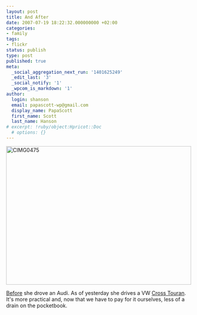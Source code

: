 ```yaml
---
layout: post
title: And After
date: 2007-07-19 18:22:32.000000000 +02:00
categories:
- family
tags:
- flickr
status: publish
type: post
published: true
meta:
  _social_aggregation_next_run: '1401625249'
  _edit_last: '3'
  _social_notify: '1'
  _wpcom_is_markdown: '1'
author:
  login: shanson
  email: papascott-wp@gmail.com
  display_name: PapaScott
  first_name: Scott
  last_name: Hanson
# excerpt: !ruby/object:Hpricot::Doc
  # options: {}
---
```

<p><a href="http://www.flickr.com/photos/papascott/852811114/" title="Photo Sharing"><img src="https://farm2.static.flickr.com/1253/852811114_458346d5e5.jpg" width="500" height="375" alt="CIMG0475" /></a></p>
<p><a href="http://www.papascott.de/archives/2007/06/29/before/">Before</a> she drove an Audi. As of yesterday she drives a VW <a href="http://www.papascott.de/archives/2007/03/18/crosstouran/">Cross Touran</a>. It's more practical and, now that we have to pay for it ourselves, less of a drain on the pocketbook.</p>
